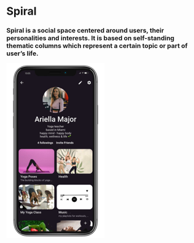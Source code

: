 # Spiral

### Spiral is a social space centered around users, their personalities and interests. It is based on self-standing thematic columns which represent a certain topic or part of user’s life.

<img src="assets/images/showcase.jpeg" width="256"/>